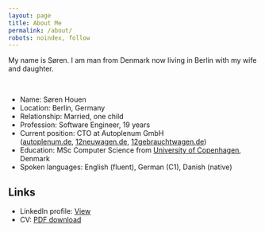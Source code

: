 ```yaml
---
layout: page
title: About Me
permalink: /about/
robots: noindex, follow
---
```

My name is Søren. I am man from Denmark now living in Berlin with my wife and daughter.

<br>

- Name: Søren Houen
- Location: Berlin, Germany
- Relationship: Married, one child
- Profession: Software Engineer, 19 years
- Current position: CTO at Autoplenum GmbH <br> ([autoplenum.de](https://www.autoplenum.de), [12neuwagen.de](https://www.12neuwagen.de), [12gebrauchtwagen.de](https://www.12gebrauchtwagen.de))
- Education: MSc Computer Science from [University of Copenhagen](https://studies.ku.dk/masters/computer-science/), Denmark
- Spoken languages: English (fluent), German (C1), Danish (native)

## Links
- LinkedIn profile: [View](https://www.linkedin.com/in/shouen)
- CV: [PDF download](https://www.dropbox.com/s/0t4gqn50vt9flnk/CV_condensed.pdf?dl=1)
